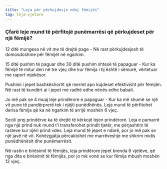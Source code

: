 ```yaml
---
title: "Leja për përkujdesje ndaj fëmijës"
tag: leja-vjetore
---
```


### Çfarë leje mund të përfitojë punëmarrësi që përkujdeset për një fëmijë?

12 ditë mungesa në vit me të drejtë page - Në rast përkujdesjesh të domosdoshme për fëmijët në ngarkim.

15 ditë pushim të paguar dhe 30 ditë pushim shtesë të papaguar - Kur ka fëmijë të mitur deri në tre vjeç dhe kur fëmija i tij është i sëmurë, vërtetuar me raport mjekësor.

Pushimi i jepet bashkëshortit që merret apo kujdeset efektivisht për fëmijën. Në rast të kundërt ai i jepet me radhë edhe nënës edhe babait.

Jo më pak se 4 muaj leje prindërore e papaguar - Kur ka më shumë se një vit pune të pandërprerë tek i njëjti punëdhënës. Leja mund të përfitohet derisa fëmija që ka në ngarkim të arrijë moshën 6 vjeç.

Secili prej prindërve ka të drejtë të kërkojë lejen prindërore. Leja e pamarrë nga një prind nuk mund t’i transferohet prindit tjetër, me përjashtim të rasteve kur njëri prind vdes. Leja mund të jepet e ndarë, por jo më pak se një javë në vit. Kohëzgjatja përcaktohet me marrëveshje me shkrim midis punëdhënësit dhe punëmarrësit.

Në rastin e birësimit të fëmijës, leja prindërore jepet brenda 6 vjetëve, që nga dita e birësimit të fëmijës, por jo më vonë se kur fëmija mbush moshën 12 vjeç.
